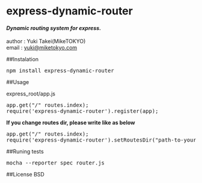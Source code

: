 express-dynamic-router
======================

#### *Dynamic routing system for express.*


author : Yuki Takei(MikeTOKYO)  
email : yuki@miketokyo.com  

##Instalation
<pre>
npm install express-dynamic-router
</pre>

##Usage

express_root/app.js

<pre>
app.get("/" routes.index);
require('express-dynamic-router').register(app);
</pre>


<b>If you change routes dir, please write like as below</b>
<pre>
app.get("/" routes.index);
require('express-dynamic-router').setRoutesDir("path-to-your-routes").register(app);
</pre>


##Runing tests
<pre>
mocha --reporter spec router.js
</pre>


##License
BSD

